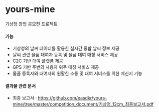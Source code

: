 # yours-mine
기상청 창업 공모전 프로젝트
#### 기능 
- 기상청의 날씨 데이터를 활용한 실시간 종합 날씨 정보 제공
- 날씨 관련 물품 대여자 등록 및 물품 대여 매칭 서비스 제공
- C2C 기반 대여 플랫폼 제공
- GPS 기반 주변의 사용자 위주 매칭 서비스 제공
- 물품 등록자와 대여자의 원활한 소통 및 대여 서비스를 위한 메신저 기능

#### 결과물 관련 문서 
 - 최종 보고서 : https://github.com/easdkr/yours-mine/tree/master/competition_document/기상청_12cm_최종보고서.pdf

